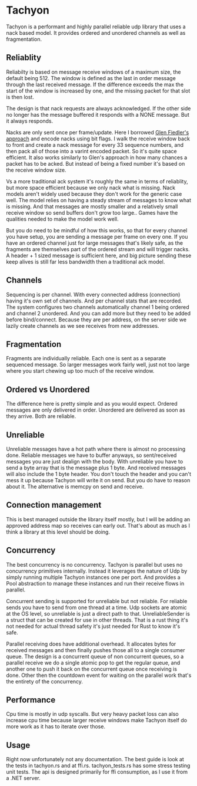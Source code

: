 # Tachyon

Tachyon is a performant and highly parallel reliable udp library that uses a nack based model. It provides ordered and unordered channels as well as fragmentation.

## Reliablity
Reliabilty is based on message receive windows of a maximum size, the default being 512.  The window is defined as the last in order message through the last received message.  If the difference exceeds the max the start of the window is increased by one, and the missing packet for that slot is then lost.

The design is that nack requests are always acknowledged.  If the other side no longer has the message buffered it responds with a NONE message. But it always responds.

Nacks are only sent once per frame/update.  Here I borrowed [Glen Fiedler's approach](https://gafferongames.com/post/reliable_ordered_messages/) and encode nacks using bit flags.  I walk the receive window back to front and create a nack message for every 33 sequence numbers, and then pack all of those into a varint encoded packet.  So it's quite space efficient.  It also works similarly to Glen's approach in how many chances a packet has to be acked. But instead of being a fixed number it's based on the receive window size.

Vs a more traditional ack system it's roughly the same in terms of reliablity, but more space efficient because we only nack what is missing.  Nack models aren't widely used because they don't work for the generic case well.  The model relies on having a steady stream of messages to know what is missing. And that messages are mostly smaller and a relatively small receive window so send buffers don't grow too large..  Games have the qualities needed to make the model work well.

But you do need to be mindful of how this works, so that for every channel you have setup, you are sending a message per frame on every one. If you have an ordered channel just for large messages that's likely safe, as the fragments are themselves part of the ordered stream and will trigger nacks.  A header + 1 sized message is sufficient here, and big picture sending these keep alives is still far less bandwidth then a traditional ack model.


## Channels
Sequencing is per channel. With every connected address (connection) having it's own set of channels.  And per channel stats that are recorded.
The system configures two channels automatically channel 1 being ordered and channel 2 unordered. And you can add more but they need to be added before bind/connect.  Because they are per address, on the server side we lazily create channels as we see receives from new addresses. 

## Fragmentation
Fragments are individually reliable.  Each one is sent as a separate sequenced message.  So larger messages work fairly well, just not too large where you start chewing up too much of the receive window.

## Ordered vs Unordered
The difference here is pretty simple and as you would expect.  Ordered messages are only delivered in order. Unordered are delivered as soon as they arrive.  Both are reliable.

## Unreliable
Unreliable messages have a hot path where there is almost no processing done.  Reliable messages we have to buffer anyways, so sent/received messages you are just dealign with the body.  With unreliable you have to send a byte array that is the message plus 1 byte. And received messages will also include the 1 byte header. You don't touch the header and you can't mess it up because Tachyon will write it on send.  But you do have to reason about it.  The alternative is memcpy on send and receive.

## Connection management
This is best managed outside the library itself mostly, but I will be adding an approved address map so receives can early out.  That's about as much as I think a library at this level should be doing.

## Concurrency
The best concurrency is no concurrency. Tachyon is parallel but uses no concurrency primitives internally. Instead it leverages the nature of Udp by simply running multiple Tachyon instances one per port.  And provides a Pool abstraction to manage these instances and run their receive flows in parallel. 

Concurrent sending is supported for unreliable but not reliable. For reliable sends you have to send from one thread at a time.  Udp sockets are atomic at the OS level, so unreliable is just a direct path to that. UnreliableSender is a struct that can be created for use in other threads. That is a rust thing it's not needed for actual thread safety it's just needed for Rust to know it's safe.

Parallel receiving does have additional overhead.  It allocates bytes for received messages and then finally pushes those all to a single consumer queue. The design is a concurrent queue of non concurrent queues, so a parallel receive we do a single atomic pop to get the regular queue, and another one to push it back on the concurrent queue once receiving is done. Other then the countdown event for waiting on the parallel work that's the entirety of the concurrency.

## Performance
Cpu time is mostly in udp syscalls. But very heavy packet loss can also increase cpu time because larger receive windows make Tachyon itself do more work as it has to iterate over those.

## Usage
Right now unfortunately not any documentation.  The best guide is look at the tests in tachyon.rs and at ffi.rs.  tachyon_tests.rs has some stress testing unit tests.  The api is designed primarily for ffi consumption, as I use it from a .NET server.
